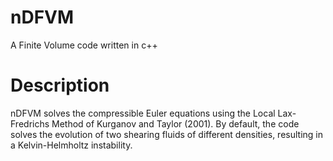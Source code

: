 # nDFVM
A Finite Volume code written in c++
# Description
nDFVM solves the compressible Euler equations using the Local Lax-Fredrichs Method of Kurganov and Taylor (2001). 
By default, the code solves the evolution of two shearing fluids of different densities, resulting in a Kelvin-Helmholtz instability. 
